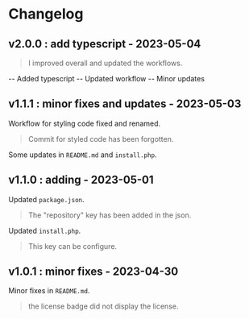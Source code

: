 # Changelog

## v2.0.0 : add typescript - 2023-05-04

> I improved overall and updated the workflows.

-- Added typescript
-- Updated workflow
-- Minor updates

## v1.1.1 : minor fixes and updates - 2023-05-03

Workflow for styling code fixed and renamed.

> Commit for styled code has been forgotten.

Some updates in `README.md` and `install.php`.

## v1.1.0 : adding - 2023-05-01

Updated `package.json`.

> The "repository" key has been added in the json.

Updated `install.php`.

> This key can be configure.

## v1.0.1 : minor fixes - 2023-04-30

Minor fixes in `README.md`.

> the license badge did not display the license.
